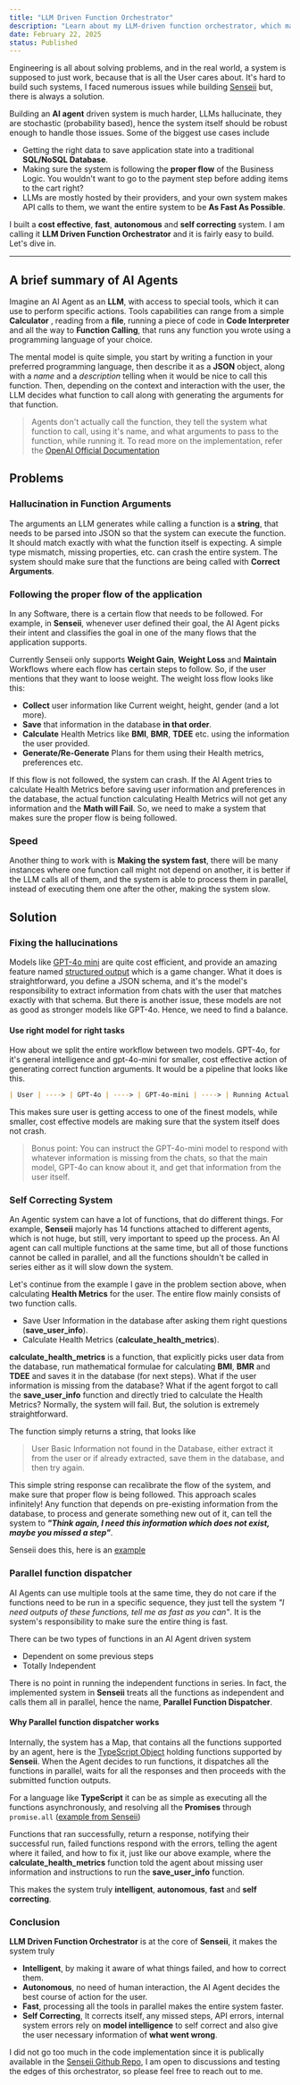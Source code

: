```yaml
---
title: "LLM Driven Function Orchestrator"
description: "Learn about my LLM-driven function orchestrator, which makes AI Agent driven systems Fast, Autonomous, Robust and Self Correcting"
date: February 22, 2025
status: Published
---
```


Engineering is all about solving problems, and in the real world, a system
is supposed to just work, because that is all the User cares about. It's
hard to build such systems, I faced numerous issues while building [Senseii](https://www.senseii.in)
but, there is always a solution.

Building an **AI agent** driven system is much harder, LLMs hallucinate, they
are stochastic (probability based), hence the system itself should be
robust enough to handle those issues. Some of the biggest use cases include

- Getting the right data to save application state into a traditional
  **SQL/NoSQL Database**.
- Making sure the system is following the **proper flow** of the Business Logic.
  You wouldn't want to go to the payment step before adding items to the cart
  right?
- LLMs are mostly hosted by their providers, and your own system makes API calls
  to them, we want the entire system to be **As Fast As Possible**.

I built a **cost effective**, **fast**, **autonomous** and **self correcting** system.
I am calling it **LLM Driven Function Orchestrator** and it is fairly easy to
build. Let's dive in.

---

## A brief summary of AI Agents

Imagine an AI Agent as an **LLM**, with access to special tools, which it can use
to perform specific actions. Tools capabilities can range from a simple **Calculator**
, reading from a **file**, running a piece of code in **Code Interpreter** and all
the way to **Function Calling**, that runs any function you wrote using a
programming language of your choice.

The mental model is quite simple, you start by writing a function in your
preferred programming language, then describe it as a **JSON** object, along with
a _name_ and a _description_ telling when it would be nice to call this function.
Then, depending on the context and interaction with the user, the LLM decides
what function to call along with generating the arguments for that function.

> Agents don't actually call the function, they tell the system what function
> to call, using it's name, and what arguments to pass to the function, while running
> it. To read more on the implementation, refer the [OpenAI Official Documentation](https://platform.openai.com/docs/assistants/tools/function-calling)

## Problems

### Hallucination in Function Arguments

The arguments an LLM generates while calling a function is a **string**, that needs
to be parsed into JSON so that the system can execute the function. It should match
exactly with what the function itself is expecting. A simple type mismatch, missing
properties, etc. can crash the entire system. The system should make sure that
the functions are being called with **Correct Arguments**.

### Following the proper flow of the application

In any Software, there is a certain flow that needs to be followed. For example,
in **Senseii**, whenever user defined their goal, the AI Agent picks their intent
and classifies the goal in one of the many flows that the application supports.

Currently Senseii only supports **Weight Gain**, **Weight Loss** and **Maintain**
Workflows where each flow has certain steps to follow. So, if the user
mentions that they want to loose weight. The weight loss flow looks like this:

- **Collect** user information like Current weight, height, gender (and a lot more).
- **Save** that information in the database **in that order**.
- **Calculate** Health Metrics like **BMI**, **BMR**, **TDEE** etc. using the
  information the user provided.
- **Generate/Re-Generate** Plans for them using their Health metrics, preferences
  etc.

If this flow is not followed, the system can crash. If the AI Agent tries to
calculate Health Metrics before saving user information and preferences in the database,
the actual function calculating Health Metrics will not get any information and the
**Math will Fail**. So, we need to make a system that makes sure the proper
flow is being followed.

### Speed

Another thing to work with is **Making the system fast**, there will be many
instances where one function call might not depend on another, it is better
if the LLM calls all of them, and the system is able to process them in parallel,
instead of executing them one after the other, making the system slow.

## Solution

### Fixing the hallucinations

Models like [GPT-4o mini](https://openai.com/index/gpt-4o-mini-advancing-cost-efficient-intelligence/)
are quite cost efficient, and provide an amazing feature named [structured output](https://platform.openai.com/docs/guides/structured-outputs)
which is a game changer. What it does is straightforward, you define a JSON schema,
and it's the model's responsibility to extract information from chats with the user
that matches exactly with that schema. But there is another issue, these models are
not as good as stronger models like GPT-4o. Hence, we need to find a balance.

#### Use right model for right tasks

How about we split the entire workflow between two models. GPT-4o, for it's general
intelligence and gpt-4o-mini for smaller, cost effective action of generating correct
function arguments. It would be a pipeline that looks like this.

```md
| User | ----> | GPT-4o | ----> | GPT-4o-mini | ----> | Running Actual Function Code |
```

This makes sure user is getting access to one of the finest models, while smaller,
cost effective models are making sure that the system itself does not crash.

> Bonus point: You can instruct the GPT-4o-mini model to respond with whatever information
> is missing from the chats, so that the main model, GPT-4o can know about it, and
> get that information from the user itself.

### Self Correcting System

An Agentic system can have a lot of functions, that do different things. For example,
**Senseii** majorly has 14 functions attached to different agents, which is not huge,
but still, very important to speed up the process. An AI agent can call multiple
functions at the same time, but all of those functions cannot be called in
parallel, and all the functions shouldn't be called in series either as it will
slow down the system.

Let's continue from the example I gave in the problem section above, when calculating
**Health Metrics** for the user. The entire flow mainly consists of two function
calls.

- Save User Information in the database after asking them right questions (**save_user_info**).
- Calculate Health Metrics (**calculate_health_metrics**).

**calculate_health_metrics** is a function, that explicitly picks user data from
the database, run mathematical formulae for calculating **BMI**, **BMR**
and **TDEE** and saves it in the database (for next steps). What if the user
information is missing from the database? What if the agent forgot to call the
**save_user_info** function and directly tried to calculate the Health Metrics?
Normally, the system will fail. But, the solution is extremely straightforward.

The function simply returns a string, that looks like

> User Basic Information not
> found in the Database, either extract it from the user or if already extracted,
> save them in the database, and then try again.

This simple string response can recalibrate the flow of the system, and make sure
that proper flow is being followed. This approach scales infinitely! Any function
that depends on pre-existing information from the database, to process and generate
something new out of it, can tell the system to **_"Think again, I need this information
which does not exist, maybe you missed a step"_**.

Senseii does this, here is an [example](https://github.com/Senseii-ai/senseii-backend/blob/main/src/services/scientific/metrics.calculator.ts#L56)

### Parallel function dispatcher

AI Agents can use multiple tools at the same time, they do not care if the functions
need to be run in a specific sequence, they just tell the system _"I need outputs
of these functions, tell me as fast as you can"_. It is the system's responsibility
to make sure the entire thing is fast.

There can be two types of functions in an AI Agent driven system

- Dependent on some previous steps
- Totally Independent

There is no point in running the independent functions in series. In fact, the implemented
system in **Senseii** treats all the functions as independent and calls them all
in parallel, hence the name, **Parallel Function Dispatcher**.

#### Why Parallel function dispatcher works

Internally, the system has a Map, that contains all the functions supported by an
agent, here is the [TypeScript Object](https://github.com/Senseii-ai/senseii-backend/blob/05b534098a4e00e31cea39d9b1eb7fbc41d5e821/src/services/openai/assistants/functions.ts#L10)
holding functions supported by **Senseii**. When the Agent decides to run functions,
it dispatches all the functions in parallel, waits for all the responses and then
proceeds with the submitted function outputs.

For a language like **TypeScript** it can be as simple as executing all the functions
asynchronously, and resolving all the **Promises** through `promise.all`
([example from Senseii](https://github.com/Senseii-ai/senseii-backend/blob/05b534098a4e00e31cea39d9b1eb7fbc41d5e821/src/services/openai/utils.ts#L197))

Functions that ran successfully, return a response, notifying their successful run,
failed functions respond with the errors, telling the agent where it failed, and
how to fix it, just like our above example, where the **calculate_health_metrics**
function told the agent about missing user information and instructions to run the
**save_user_info** function.

This makes the system truly **intelligent**, **autonomous**, **fast** and **self
correcting**.

### Conclusion

**LLM Driven Function Orchestrator** is at the core of **Senseii**, it makes the
system truly

- **Intelligent**, by making it aware of what things failed, and how to correct them.
- **Autonomous**, no need of human interaction, the AI Agent decides the best
  course of action for the user.
- **Fast**, processing all the tools in parallel makes the entire system faster.
- **Self Correcting**, It corrects itself, any missed steps, API errors,
  internal system errors rely on **model intelligence** to self correct and
  also give the user necessary information of **what went wrong**.

I did not go too much in the code implementation since it is publically
available in the [Senseii Github Repo](https://github.com/Senseii-ai/senseii-backend),
I am open to discussions and testing the edges of this orchestrator, so please
feel free to reach out to me.
